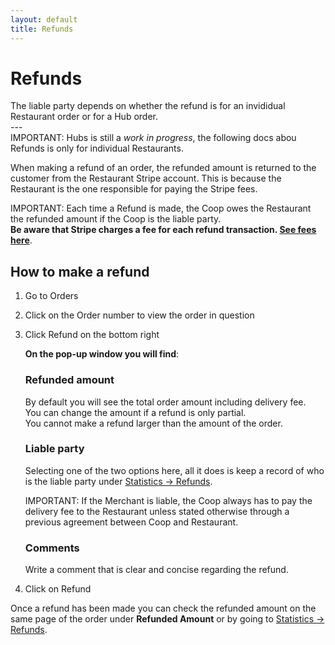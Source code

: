 ```yaml
---
layout: default
title: Refunds
---
```


# Refunds
<div class="alert mt-3 alert-info" role="alert">
The liable party depends on whether the refund is for an invididual Restaurant order or for a Hub order. 
</div>
---
<div class="shadow p-3 mb-5 bg-white rounded border border-danger">
<span class="badge badge-danger">IMPORTANT:</span>
<span> Hubs is still a <em>work in progress</em>, the following docs abou Refunds is only for individual Restaurants.</span>
</div>

When making a refund of an order, the refunded amount is returned to the customer from the Restaurant Stripe account. This is because the Restaurant is the one responsible for paying the Stripe fees.

<div class="shadow p-3 mb-5 bg-white rounded border border-danger">
<span class="badge badge-danger">IMPORTANT:</span>
<span> Each time a Refund is made, the Coop owes the Restaurant the refunded amount if the Coop is the liable party.<br><strong>Be aware that Stripe charges a fee for each refund transaction. <a href="https://stripe.com/pricing">See fees here</a></strong>.</span>
</div>

## How to make a refund

1. Go to <span><i class="fa fa-cube" aria-hidden="true"></i> Orders</span>
2. Click on the Order number to view the order in question
3. Click <span class="badge badge-danger"> Refund</span> on the bottom right  

   **On the pop-up window you will find**:
   
   ### Refunded amount
   By default you will see the total order amount including delivery fee.  
   You can change the amount if a refund is only partial.  
   You cannot make a refund larger than the amount of the order.  
   
   ### Liable party
   Selecting one of the two options here, all it does is keep a record of who is the liable party under [Statistics → Refunds](/en/admin/restaurants/product-settings/#refunds).
   
   <div class="shadow p-3 mb-5 bg-white rounded border border-danger">
   <span class="badge badge-danger">IMPORTANT:</span>
   <span> If the Merchant is liable, the Coop always has to pay the delivery fee to the Restaurant unless stated otherwise through a previous agreement between Coop and Restaurant.</span>
   </div>
   
   ### Comments
   Write a comment that is clear and concise regarding the refund.  

4. Click on <span class="badge badge-danger">Refund</span>
   
Once a refund has been made you can check the refunded amount on the same page of the order under **Refunded Amount** or by going to [Statistics → Refunds](/en/admin/restaurants/product-settings/#refunds).




